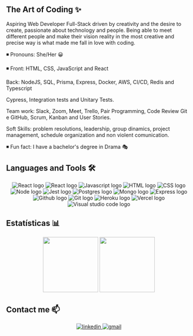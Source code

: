 ## The Art of Coding ✨ 

Aspiring Web Developer Full-Stack driven by creativity and the desire to create, passionate about technology and people. Being able to meet different people and make their vision reality in the most creative and precise way is what made me fall in love with coding.

◾ Pronouns: She/Her 😀

◾ Front: HTML, CSS, JavaScript and React

Back: NodeJS, SQL, Prisma, Express, Docker, AWS, CI/CD, Redis and Typescript

Cypress, Integration tests and Unitary Tests.

Team work: Slack, Zoom, Meet, Trello, Pair Programming, Code Review Git e GitHub, Scrum, Kanban and User Stories.

Soft Skills: problem resolutions, leadership, group dinamics, project management, schedule organization and non violent comunication.

◾ Fun fact: I have a bachelor's degree in Drama 🎭

## Languages and Tools 🛠

<div align="center">
  <img src="https://img.shields.io/badge/-react-&?style=for-the-badge&logo=react&color=black" alt="React logo" />
  <img src="https://img.shields.io/badge/-Typescript-&?style=for-the-badge&logo=typescript&color=black" alt="React logo" />
  <img src="https://img.shields.io/badge/-Javascript-&?style=for-the-badge&logo=javascript&color=black" alt="Javascript logo" />
  <img src="https://img.shields.io/badge/-HTML-&?style=for-the-badge&logo=html5&color=black" alt="HTML logo" />
  <img src="https://img.shields.io/badge/-CSS-&?style=for-the-badge&logo=css3&color=black" alt="CSS logo" />
  <img src="https://img.shields.io/badge/-NodeJS-&?style=for-the-badge&logo=nodedotjs&color=black" alt="Node logo" />
  <img src="https://img.shields.io/badge/-Jest-&?style=for-the-badge&logo=jest&color=black" alt="Jest logo" />
  <img src="https://img.shields.io/badge/-PostgreSQL-&?style=for-the-badge&logo=postgresql&color=black" alt="Postgres logo" />
  <img src="https://img.shields.io/badge/-MongoDB-&?style=for-the-badge&logo=mongodb&color=black" alt="Mongo logo" />
  <img src="https://img.shields.io/badge/-Express-&?style=for-the-badge&logo=express&color=black" alt="Express logo" />
  <img src="https://img.shields.io/badge/-Github-&?style=for-the-badge&logo=github&color=black" alt="Github logo" />
  <img src="https://img.shields.io/badge/-Git-&?style=for-the-badge&logo=git&color=black" alt="Git logo" />
  <img src="https://img.shields.io/badge/-Heroku-&?style=for-the-badge&logo=heroku&color=black&logoColor=79589F" alt="Heroku logo" />
  <img src="https://img.shields.io/badge/-Vercel-&?style=for-the-badge&logo=vercel&color=black" alt="Vercel logo" />
  <img src="https://img.shields.io/badge/-VSCode-&?style=for-the-badge&logo=visualstudiocode&color=black&logoColor=0076C6" alt="Visual studio code logo" />
</div>

## Estatísticas 📊
<div align="center">
  <a href="https://github.com/carolyza"></a>
  <img height="150em" src="https://github-readme-stats.vercel.app/api?username=carolyza&show_icons=true&theme=jolly&include_all_commits=true&count_private=true"/>
  <img height="150em" src="https://github-readme-stats.vercel.app/api/top-langs/?username=carolyza&layout=compact&langs_count=16&theme=jolly"/> <br>
</div>

## Contact me 📫

<div align="center">
  <a href="https://www.linkedin.com/in/caroline-dias-🏳%EF%B8%8F%E2%80%8D🌈-990820229/" target="_blank">
    <img src="https://img.shields.io/badge/LinkedIn-0077B5?style=for-the-badge&logo=linkedin&logoColor=white" title="linkedin" />
  </a>
  
  <a href="mailto:caroline.y.ldm@gmail.com" target="_blank">
    <img src="https://img.shields.io/badge/Gmail-D14836?style=for-the-badge&logo=gmail&logoColor=white" title="gmail" />
  </a>
</div>
